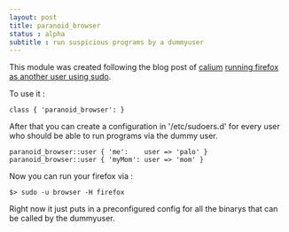 ```yaml
---
layout: post 
title: paranoid_browser
status : alpha
subtitle : run suspicious programs by a dummyuser
---
```


This module was created following the blog post of [calium](http://calum.org/) 
[running firefox as another user using sudo](http://calum.org/posts/running-firefox-as-another-user-using-sudo).

To use it :  

    class { 'paranoid_browser': }

After that you can create a configuration in '/etc/sudoers.d' for every user who should be able to run programs via the dummy user.

    paranoid_browser::user { 'me':    user => 'palo' }
    paranoid_browser::user { 'myMom': user => 'mom' }

Now you can run your firefox via :

    $> sudo -u browser -H firefox 

Right now it just puts in a preconfigured config for all the binarys that can be called by the dummyuser.
